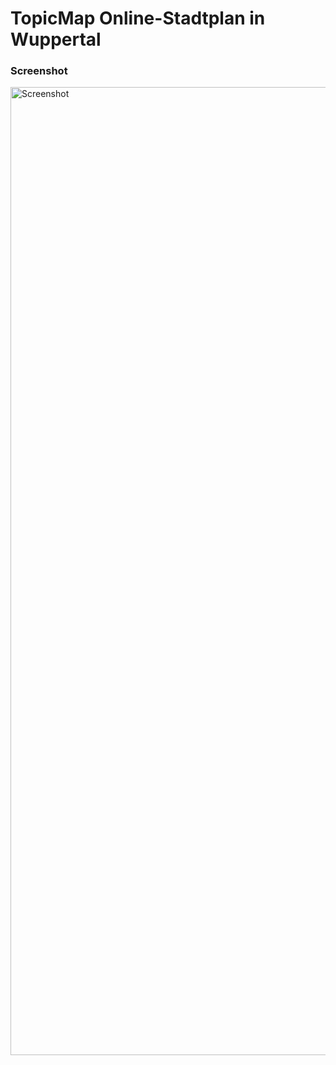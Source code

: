 # TopicMap Online-Stadtplan in Wuppertal

### Screenshot

<img width="1549" alt="Screenshot" src="https://user-images.githubusercontent.com/837211/190119383-6733ef41-fd28-4d12-8c5b-95fbde459216.png">
